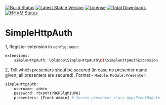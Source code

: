 [![Build Status](https://travis-ci.org/ublaboo/simple-http-auth.svg?branch=master)](https://travis-ci.org/ublaboo/simple-http-auth)
[![Latest Stable Version](https://poser.pugx.org/ublaboo/simple-http-auth/v/stable)](https://packagist.org/packages/ublaboo/simple-http-auth)
[![License](https://poser.pugx.org/ublaboo/simple-http-auth/license)](https://packagist.org/packages/ublaboo/simple-http-auth)
[![Total Downloads](https://poser.pugx.org/ublaboo/simple-http-auth/downloads)](https://packagist.org/packages/ublaboo/simple-http-auth)
[![HHVM Status](https://img.shields.io/hhvm/ublaboo/simple-http-auth/master.svg)](http://hhvm.h4cc.de/package/ublaboo/simple-http-auth)

SimpleHttpAuth
==============

1, Register extension in `config.neon`:

```php
extensions:
	simpleHttpAuth: Ublaboo\SimpleHttpAuth\DI\SimpleHttpAuthExtension
```

2, Tell which presenters shoul be secured (in case no presenter name given, all presenters are secured). Format - `Module:Module:Presenter`:

```php
simpleHttpAuth:
	username: admin
	password: rbxpmYsPB6RSlqMIUV8i
	presenters: [Front:Admin] # Secure presenter class App\FrontModule\Presenters\AdminPresenter
```
